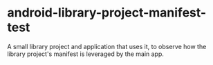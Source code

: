 android-library-project-manifest-test
=====================================

A small library project and application that uses it, to observe how the library project&#39;s manifest is leveraged by the main app.